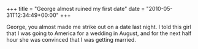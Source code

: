 +++
title = "George almost ruined my first date"
date = "2010-05-31T12:34:49+00:00"
+++

George, you almost made me strike out on a date last night.  I told this girl that I was going to America for a wedding in August, and for the next half hour she was convinced that I was getting married.
			